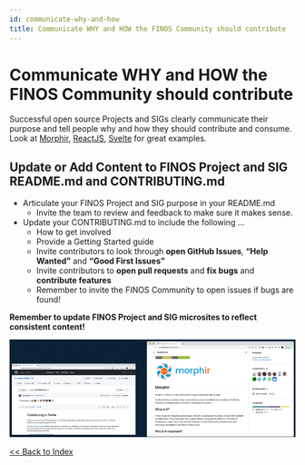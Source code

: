 ```yaml
---
id: communicate-why-and-how
title: Communicate WHY and HOW the FINOS Community should contribute
---
```


# Communicate WHY and HOW the FINOS Community should contribute

Successful open source Projects and SIGs clearly communicate their purpose and tell people why and how they should contribute and consume. Look at [Morphir](https://github.com/finos/morphir), [ReactJS](https://github.com/facebook/react), [Svelte](https://github.com/sveltejs/svelte) for great examples.

## Update or Add Content to FINOS Project and SIG README.md and CONTRIBUTING.md

- Articulate your FINOS Project and SIG purpose in your README.md
  - Invite the team to review and feedback to make sure it makes sense.
- Update your CONTRIBUTING.md to include the following ...
  - How to get involved
  - Provide a Getting Started guide
  - Invite contributors to look through **open GitHub Issues**, **“Help Wanted”** and **“Good First Issues”**
  - Invite contributors to **open pull requests** and **fix bugs** and **contribute features**
  - Remember to invite the FINOS Community to open issues if bugs are found!

**Remember to update FINOS Project and SIG microsites to reflect consistent content!**

<img src="assets/why-how.png?raw=true"></img>

[<< Back to Index](README.md)
